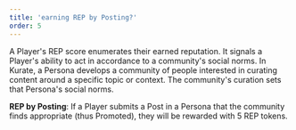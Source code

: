 ```yaml
---
title: 'earning REP by Posting?'
order: 5
---
```


A Player's REP score enumerates their earned reputation. It signals a Player's ability to act in accordance to a community's social norms. In Kurate, a Persona develops a community of people interested in curating content around a specific topic or context. The community's curation sets that Persona's social norms.

**REP by Posting**: If a Player submits a Post in a Persona that the community finds appropriate (thus  Promoted), they will be rewarded with 5 REP tokens.
